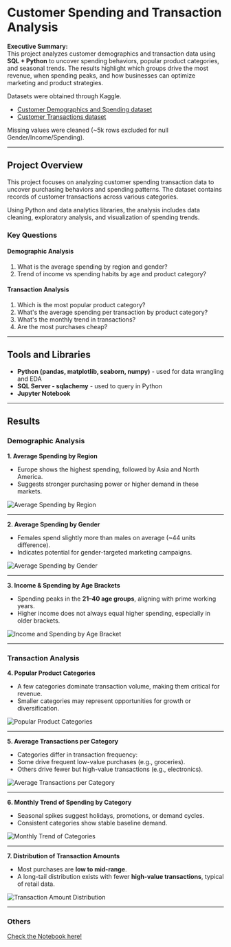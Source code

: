# Customer Spending and Transaction Analysis

**Executive Summary:**  
This project analyzes customer demographics and transaction data using **SQL + Python** to uncover spending behaviors, popular product categories, and seasonal trends. The results highlight which groups drive the most revenue, when spending peaks, and how businesses can optimize marketing and product strategies.  

Datasets were obtained through Kaggle.

- [Customer Demographics and Spending dataset](https://www.kaggle.com/datasets/simranjitkhehra/customer-demographics-and-spending)
- [Customer Transactions dataset](https://www.kaggle.com/datasets/bkcoban/customer-transactions)

Missing values were cleaned (~5k rows excluded for null Gender/Income/Spending).

---

## Project Overview

This project focuses on analyzing customer spending transaction data to uncover purchasing behaviors and spending patterns. The dataset contains records of customer transactions across various categories. 

Using Python and data analytics libraries, the analysis includes data cleaning, exploratory analysis, and visualization of spending trends.

### Key Questions

#### Demographic Analysis

1. What is the average spending by region and gender?
2. Trend of income vs spending habits by age and product category?

#### Transaction Analysis

1. Which is the most popular product category?
2. What's the average spending per transaction by product category?
3. What's the monthly trend in transactions?
4. Are the most purchases cheap?

---

## Tools and Libraries

- **Python (pandas, matplotlib, seaborn, numpy)** - used for data wrangling and EDA
- **SQL Server - sqlachemy** - used to query in Python
- **Jupyter Notebook**

---

## Results

### Demographic Analysis  

**1. Average Spending by Region**  
- Europe shows the highest spending, followed by Asia and North America.  
- Suggests stronger purchasing power or higher demand in these markets.  

![Average Spending by Region](Images/spending_per_region.png)  

---

**2. Average Spending by Gender**  
- Females spend slightly more than males on average (~44 units difference).  
- Indicates potential for gender-targeted marketing campaigns.  

![Average Spending by Gender](Images/spending_per_gender.png)  

---

**3. Income & Spending by Age Brackets**  
- Spending peaks in the **21–40 age groups**, aligning with prime working years.  
- Higher income does not always equal higher spending, especially in older brackets.  

![Income and Spending by Age Bracket](Images/income_spending_age.png)  

---

### Transaction Analysis  

**4. Popular Product Categories**  
- A few categories dominate transaction volume, making them critical for revenue.  
- Smaller categories may represent opportunities for growth or diversification.  

![Popular Product Categories](Images/popular_product_category.png)  

---

**5. Average Transactions per Category**  
  - Categories differ in transaction frequency:  
  - Some drive frequent low-value purchases (e.g., groceries).  
  - Others drive fewer but high-value transactions (e.g., electronics).  

![Average Transactions per Category](Images/spending_transactions_product_category.png)  

---

**6. Monthly Trend of Spending by Category**  
- Seasonal spikes suggest holidays, promotions, or demand cycles.  
- Consistent categories show stable baseline demand.  

![Monthly Trend of Categories](Images/monthly_trend.png)  

---

**7. Distribution of Transaction Amounts**  
- Most purchases are **low to mid-range**.  
- A long-tail distribution exists with fewer **high-value transactions**, typical of retail data.  

![Transaction Amount Distribution](Images/distribution_log.png) 

---

### Others


[Check the Notebook here!](customer_spending_transaction_analysis.ipynb)


